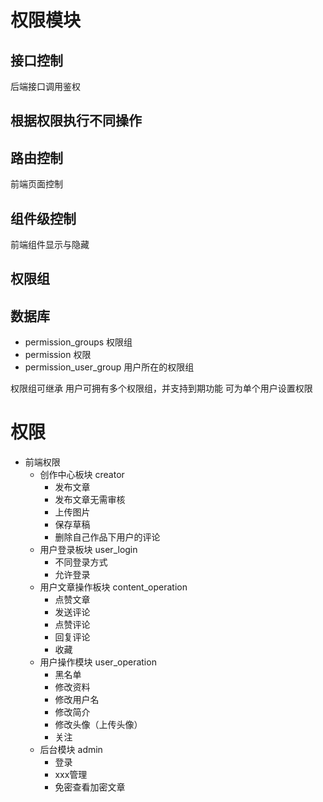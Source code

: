 # 权限模块

## 接口控制

后端接口调用鉴权

## 根据权限执行不同操作

## 路由控制

前端页面控制

## 组件级控制

前端组件显示与隐藏

## 权限组

## 数据库

- permission_groups 权限组
- permission 权限
- permission_user_group 用户所在的权限组

权限组可继承
用户可拥有多个权限组，并支持到期功能
可为单个用户设置权限

# 权限

- 前端权限
  - 创作中心板块 creator
    - 发布文章
    - 发布文章无需审核
    - 上传图片
    - 保存草稿
    - 删除自己作品下用户的评论
  - 用户登录板块 user_login
    - 不同登录方式
    - 允许登录
  - 用户文章操作板块 content_operation
    - 点赞文章
    - 发送评论
    - 点赞评论
    - 回复评论
    - 收藏
  - 用户操作模块 user_operation
    - 黑名单
    - 修改资料
    - 修改用户名
    - 修改简介
    - 修改头像（上传头像）
    - 关注
  - 后台模块 admin
    - 登录
    - xxx管理
    - 免密查看加密文章
